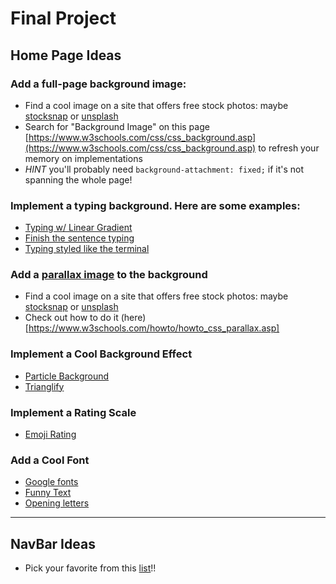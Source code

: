 # Final Project

## Home Page Ideas

### Add a full-page background image:
- Find a cool image on a site that offers free stock photos: maybe [stocksnap](https://stocksnap.io/) or [unsplash](https://unsplash.com/)
- Search for "Background Image" on this page [https://www.w3schools.com/css/css_background.asp](https://www.w3schools.com/css/css_background.asp) to refresh your memory on implementations
- *HINT* you'll probably need `background-attachment: fixed;` if it's not spanning the whole page!
    
### Implement a typing background. Here are some examples:
- [Typing w/ Linear Gradient](https://codepen.io/EmmaJD/pen/rQBqQp)
- [Finish the sentence typing](https://codepen.io/Coding_Journey/pen/BEMgbX?&page=1)
- [Typing styled like the terminal](https://codepen.io/samarkandiy/pen/nyLsx)

### Add a [parallax image](https://www.w3schools.com/howto/tryhow_css_parallax_demo.htm) to the background
- Find a cool image on a site that offers free stock photos: maybe [stocksnap](https://stocksnap.io/) or [unsplash](https://unsplash.com/)
- Check out how to do it (here)[https://www.w3schools.com/howto/howto_css_parallax.asp]

### Implement a Cool Background Effect
- [Particle Background](http://jnicol.github.io/particleground/)
- [Trianglify](http://qrohlf.com/trianglify/)

### Implement a Rating Scale
- [Emoji Rating](https://codepen.io/bennettfeely/pen/EKrENG)

### Add a Cool Font
- [Google fonts](https://fonts.google.com/)
- [Funny Text](https://alvarotrigo.com/funnyText/)
- [Opening letters](https://tympanus.net/Tutorials/AnimatedOpeningType/)


***

## NavBar Ideas
- Pick your favorite from this [list](https://navnav.co/)!!
